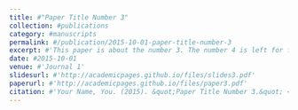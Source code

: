 ```yaml
---
title: #"Paper Title Number 3"
collection: #publications
category: #manuscripts
permalink: #/publication/2015-10-01-paper-title-number-3
excerpt: #'This paper is about the number 3. The number 4 is left for future work.'
date: #2015-10-01
venue: #'Journal 1'
slidesurl: #'http://academicpages.github.io/files/slides3.pdf'
paperurl: #'http://academicpages.github.io/files/paper3.pdf'
citation: #'Your Name, You. (2015). &quot;Paper Title Number 3.&quot; <i>Journal 1</i>. 1(3).'
---
```

